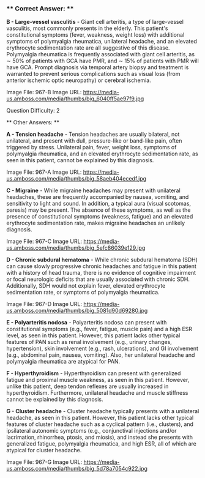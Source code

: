 ### ** Correct Answer: **

**B - Large-vessel vasculitis** - Giant cell arteritis, a type of large-vessel vasculitis, most commonly presents in the elderly. This patient's constitutional symptoms (fever, weakness, weight loss) with additional symptoms of polymyalgia rheumatica, unilateral headache, and an elevated erythrocyte sedimentation rate are all suggestive of this disease. Polymyalgia rheumatica is frequently associated with giant cell arteritis, as ∼ 50% of patients with GCA have PMR, and ∼ 15% of patients with PMR will have GCA. Prompt diagnosis via temporal artery biopsy and treatment is warranted to prevent serious complications such as visual loss (from anterior ischemic optic neuropathy) or cerebral ischemia.

Image File: 967-B
Image URL: https://media-us.amboss.com/media/thumbs/big_6040ff5ae97f9.jpg

Question Difficulty: 2

** Other Answers: **

**A - Tension headache** - Tension headaches are usually bilateral, not unilateral, and present with dull, pressure-like or band-like pain, often triggered by stress. Unilateral pain, fever, weight loss, symptoms of polymyalgia rheumatica, and an elevated erythrocyte sedimentation rate, as seen in this patient, cannot be explained by this diagnosis.

Image File: 967-A
Image URL: https://media-us.amboss.com/media/thumbs/big_58aeb404ecedf.jpg

**C - Migraine** - While migraine headaches may present with unilateral headaches, these are frequently accompanied by nausea, vomiting, and sensitivity to light and sound. In addition, a typical aura (visual scotomas, paresis) may be present. The absence of these symptoms, as well as the presence of constitutional symptoms (weakness, fatigue) and an elevated erythrocyte sedimentation rate, makes migraine headaches an unlikely diagnosis.

Image File: 967-C
Image URL: https://media-us.amboss.com/media/thumbs/big_5efc86039e129.jpg

**D - Chronic subdural hematoma** - While chronic subdural hematoma (SDH) can cause slowly progressive chronic headaches and fatigue in this patient with a history of head trauma, there is no evidence of cognitive impairment or focal neurologic deficits that are usually associated with chronic SDH. Additionally, SDH would not explain fever, elevated erythrocyte sedimentation rate, or symptoms of polymyalgia rheumatica.

Image File: 967-D
Image URL: https://media-us.amboss.com/media/thumbs/big_5081d90d69280.jpg

**E - Polyarteritis nodosa** - Polyarteritis nodosa can present with constitutional symptoms (e.g., fever, fatigue, muscle pain) and a high ESR level, as seen in this patient. However, this patient lacks other typical features of PAN such as renal involvement (e.g., urinary changes, hypertension), skin involvement (e.g., rash, ulcerations), and GI involvement (e.g., abdominal pain, nausea, vomiting). Also, her unilateral headache and polymyalgia rheumatica are atypical for PAN.

**F - Hyperthyroidism** - Hyperthyroidism can present with generalized fatigue and proximal muscle weakness, as seen in this patient. However, unlike this patient, deep tendon reflexes are usually increased in hyperthyroidism. Furthermore, unilateral headache and muscle stiffness cannot be explained by this diagnosis.

**G - Cluster headache** - Cluster headache typically presents with a unilateral headache, as seen in this patient. However, this patient lacks other typical features of cluster headache such as a cyclical pattern (i.e., clusters), and ipsilateral autonomic symptoms (e.g., conjunctival injections and/or lacrimation, rhinorrhea, ptosis, and miosis), and instead she presents with generalized fatigue, polymyalgia rheumatica, and high ESR, all of which are atypical for cluster headache.

Image File: 967-G
Image URL: https://media-us.amboss.com/media/thumbs/big_5d78a7054c922.jpg

